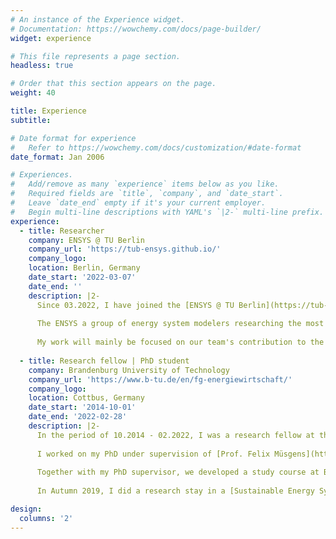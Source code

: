 ```yaml
---
# An instance of the Experience widget.
# Documentation: https://wowchemy.com/docs/page-builder/
widget: experience

# This file represents a page section.
headless: true

# Order that this section appears on the page.
weight: 40

title: Experience
subtitle:

# Date format for experience
#   Refer to https://wowchemy.com/docs/customization/#date-format
date_format: Jan 2006

# Experiences.
#   Add/remove as many `experience` items below as you like.
#   Required fields are `title`, `company`, and `date_start`.
#   Leave `date_end` empty if it's your current employer.
#   Begin multi-line descriptions with YAML's `|2-` multi-line prefix.
experience:
  - title: Researcher
    company: ENSYS @ TU Berlin
    company_url: 'https://tub-ensys.github.io/'
    company_logo: 
    location: Berlin, Germany
    date_start: '2022-03-07'
    date_end: ''
    description: |2-
      Since 03.2022, I have joined the [ENSYS @ TU Berlin](https://tub-ensys.github.io/) group as a research scientist.
      
      The ENSYS a group of energy system modelers researching the most cost-effective pathways to reduce greenhouse gas emissions in energy systems. ENSYS staff maintain the [PyPSA ecosystem](https://pypsa.org/#about) - an open-source python environment for state-of-the-art energy system modelling. 
      
      My work will mainly be focused on our team's contribution to the  [24/7 Carbon-Free Energy by 2030](https://sustainability.google/progress/energy/) project funded by Google.
        
  - title: Research fellow | PhD student
    company: Brandenburg University of Technology
    company_url: 'https://www.b-tu.de/en/fg-energiewirtschaft/'
    company_logo: 
    location: Cottbus, Germany
    date_start: '2014-10-01'
    date_end: '2022-02-28'
    description: |2-
      In the period of 10.2014 - 02.2022, I was a research fellow at the [Chair of Energy Economics at BTU](https://www.b-tu.de/en/fg-energiewirtschaft/page). I have carried out research on energy economics & energy systems modeling. The topics included infrastructure investments, decisions under uncertainty, risk-aversion, sector coupling (power- and gas) and energy auctions. In this period, I was also involved in the acquisition and implementation of third-party research projects with energy industry and government stakeholders.
      
      I worked on my PhD under supervision of [Prof. Felix Müsgens](https://www.b-tu.de/en/fg-energiewirtschaft/team/chairholder). My cumulative PhD thesis is titled '*Modeling challenges of modern energy markets: studies on uncertainty, complexity, and constant change*'. Currently, I am waiting for a defence date. I will make thesis available for download here after the defence.
      
      Together with my PhD supervisor, we developed a study course at BTU, named ‘Energy systems modelling’. The class focuses on the intersection of energy economics, operations research and systems modelling. The teaching materials are [available on GitHub](https://github.com/Irieo/EnergySystemsModelling-course). The course gets usually very warm feedback from students.
      
      In Autumn 2019, I did a research stay in a [Sustainable Energy Systems Integration & Transitions Group headed by Dr. Madeleine McPherson at UVIC](https://sesit.cive.uvic.ca/), Victoria BC. My work there focused on robust optimization algorithms applied to electricity system expansion problems. Victoria BC is simply a fantastic place.

design:
  columns: '2'
---
```


